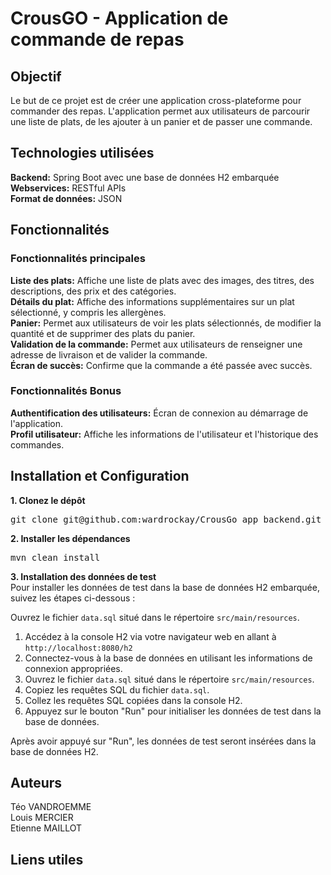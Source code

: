 # CrousGO - Application de commande de repas

## Objectif
Le but de ce projet est de créer une application cross-plateforme pour commander des repas. L'application permet aux utilisateurs de parcourir une liste de plats, de les ajouter à un panier et de passer une commande.

## Technologies utilisées
**Backend:** Spring Boot avec une base de données H2 embarquée  
**Webservices:** RESTful APIs  
**Format de données:** JSON

## Fonctionnalités

### Fonctionnalités principales
**Liste des plats:** Affiche une liste de plats avec des images, des titres, des descriptions, des prix et des catégories.  
**Détails du plat:** Affiche des informations supplémentaires sur un plat sélectionné, y compris les allergènes.  
**Panier:** Permet aux utilisateurs de voir les plats sélectionnés, de modifier la quantité et de supprimer des plats du panier.  
**Validation de la commande:** Permet aux utilisateurs de renseigner une adresse de livraison et de valider la commande.  
**Écran de succès:** Confirme que la commande a été passée avec succès.

### Fonctionnalités Bonus

**Authentification des utilisateurs:** Écran de connexion au démarrage de l'application.  
**Profil utilisateur:** Affiche les informations de l'utilisateur et l'historique des commandes.

## Installation et Configuration

**1. Clonez le dépôt**
<pre>
git clone git@github.com:wardrockay/CrousGo_app_backend.git
</pre>

**2. Installer les dépendances**
<pre>
mvn clean install
</pre>

**3. Installation des données de test**  
Pour installer les données de test dans la base de données H2 embarquée, suivez les étapes ci-dessous :

Ouvrez le fichier `data.sql` situé dans le répertoire `src/main/resources`.

1. Accédez à la console H2 via votre navigateur web en allant à `http://localhost:8080/h2`  
2. Connectez-vous à la base de données en utilisant les informations de connexion appropriées.  
3. Ouvrez le fichier `data.sql` situé dans le répertoire `src/main/resources`.  
4. Copiez les requêtes SQL du fichier `data.sql`.  
5. Collez les requêtes SQL copiées dans la console H2.  
6. Appuyez sur le bouton "Run" pour initialiser les données de test dans la base de données.

Après avoir appuyé sur "Run", les données de test seront insérées dans la base de données H2.

## Auteurs

Téo VANDROEMME  
Louis MERCIER  
Etienne MAILLOT

## Liens utiles

